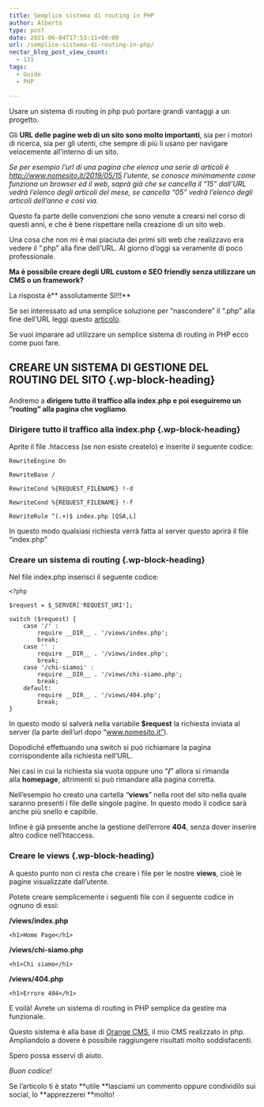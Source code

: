 ```yaml
---
title: Semplice sistema di routing in PHP
author: Alberto
type: post
date: 2021-06-04T17:53:11+00:00
url: /semplice-sistema-di-routing-in-php/
nectar_blog_post_view_count:
  - 131
tags:
  - Guide
  - PHP

---
```

Usare un sistema di routing in php può portare grandi vantaggi a un progetto.

Gli&nbsp;**URL&nbsp;**delle pagine web di un sito sono**&nbsp;molto importanti**, sia per i motori di ricerca, sia per gli utenti, che sempre di più li usano per navigare velocemente all’interno di un sito.

_Se per esempio l’url di una pagina che elenca una serie di articoli è http://www.nomesito.it/2019/05/15 l’utente, se conosce minimamente come funziona un browser ed il web, saprà già che se cancella il “15” dall’URL vedrà l’elenco degli articoli del mese, se cancella “05” vedrà l’elenco degli articoli dell’anno e così via._

Questo fa parte delle convenzioni che sono venute a crearsi nel corso di questi anni, e che è bene rispettare nella creazione di un sito web.

Una cosa che non mi è mai piaciuta dei primi siti web che realizzavo era vedere il “.php” alla fine dell’URL. Al giorno d’oggi sa veramente di poco professionale.

**Ma è possibile creare degli URL custom e SEO friendly senza utilizzare un CMS o un framework?**

La risposta è**&nbsp;assolutamente SI!!!**

Se sei interessato ad una semplice soluzione per “nascondere” il “.php” alla fine dell’URL leggi questo&nbsp;[articolo][1].

Se vuoi imparare ad utilizzare un semplice sistema di routing in PHP ecco come puoi fare.

## CREARE UN SISTEMA DI GESTIONE DEL ROUTING DEL SITO {.wp-block-heading}<figure class="wp-block-embed is-type-video is-provider-youtube wp-block-embed-youtube wp-embed-aspect-16-9 wp-has-aspect-ratio">

<div class="wp-block-embed__wrapper">
</div></figure>

Andremo a&nbsp;**dirigere tutto il traffico alla index.php e poi eseguiremo un “routing” alla pagina che vogliamo**.

### Dirigere tutto il traffico alla index.php {.wp-block-heading}

Aprite il file .htaccess (se non esiste createlo) e inserite il seguente codice:

<pre class="wp-block-code"><code>RewriteEngine On

RewriteBase /

RewriteCond %{REQUEST_FILENAME} !-d

RewriteCond %{REQUEST_FILENAME} !-f

RewriteRule ^(.+)$ index.php &#91;QSA,L]</code></pre>

In questo modo qualsiasi richiesta verrà fatta al server questo aprirà il file “index.php”

### Creare un sistema di routing {.wp-block-heading}

Nel file index.php inserisci il seguente codice:

<pre class="wp-block-code"><code>&lt;?php

$request = $_SERVER&#91;'REQUEST_URI'];

switch ($request) {
    case '/' :
        require __DIR__ . '/views/index.php';
        break;
    case '' :
        require __DIR__ . '/views/index.php';
        break;
    case '/chi-siamoi' :
        require __DIR__ . '/views/chi-siamo.php';
        break;
    default:
        require __DIR__ . '/views/404.php';
        break;
}</code></pre>

In questo modo si salverà nella variabile&nbsp;**$request**&nbsp;la richiesta inviata al server (la parte dell’url dopo “www.nomesito.it”).

Dopodiché effettuando una switch si può richiamare la pagina corrispondente alla richiesta nell’URL.&nbsp;

Nei casi in cui la richiesta sia vuota oppure uno “**/**” allora si rimanda alla&nbsp;**homepage**, altrimenti si può rimandare alla pagina corretta.

Nell’esempio ho creato una cartella “**views**” nella root del sito nella quale saranno presenti i file delle singole pagine. In questo modo il codice sarà anche più snello e capibile.

Infine è già presente anche la gestione dell’errore&nbsp;**404**, senza dover inserire altro codice nell’htaccess.

### Creare le views {.wp-block-heading}

A questo punto non ci resta che creare i file per le nostre&nbsp;**views**, cioè le pagine visualizzate dall’utente.

Potete creare semplicemente i seguenti file con il seguente codice in ognuno di essi:

**/views/index.php**

<pre class="wp-block-code"><code>&lt;h1&gt;Home Page&lt;/h1&gt;</code></pre>

**/views/chi-siamo.php**

<pre class="wp-block-code"><code>&lt;h1&gt;Chi siamo&lt;/h1&gt;</code></pre>

**/views/404.php**

<pre class="wp-block-code"><code>&lt;h1&gt;Errore 404&lt;/h1&gt;</code></pre>

E voilà! Avrete un sistema di routing in PHP semplice da gestire ma funzionale.

Questo sistema&nbsp;è alla base di&nbsp;<a href="https://orange.albertoreineri.it/" target="_blank" rel="noreferrer noopener">Orange CMS</a>, il mio CMS realizzato in php. Ampliandolo a dovere è possibile raggiungere risultati molto soddisfacenti.

Spero possa esservi di aiuto.

_Buon codice!_

Se l’articolo ti è stato&nbsp;**utile&nbsp;**lasciami un commento oppure condividilo sui social, lo&nbsp;**apprezzerei&nbsp;**molto!

 [1]: https://albertoreineri.it/guide/nascondere-lestensione-alla-fine-dellurl/